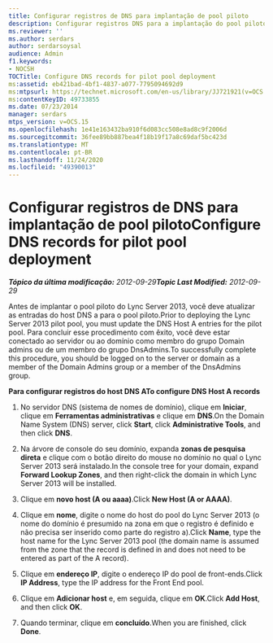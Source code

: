```yaml
---
title: Configurar registros de DNS para implantação de pool piloto
description: Configurar registros DNS para a implantação do pool piloto.
ms.reviewer: ''
ms.author: serdars
author: serdarsoysal
audience: Admin
f1.keywords:
- NOCSH
TOCTitle: Configure DNS records for pilot pool deployment
ms:assetid: eb421bad-4bf1-4837-a077-7795094692d9
ms:mtpsurl: https://technet.microsoft.com/en-us/library/JJ721921(v=OCS.15)
ms:contentKeyID: 49733855
ms.date: 07/23/2014
manager: serdars
mtps_version: v=OCS.15
ms.openlocfilehash: 1e41e163432ba910f6d083cc508e8ad8c9f2006d
ms.sourcegitcommit: 36fee89bb887bea4f18b19f17a8c69daf5bc423d
ms.translationtype: MT
ms.contentlocale: pt-BR
ms.lasthandoff: 11/24/2020
ms.locfileid: "49390013"
---
```

# <a name="configure-dns-records-for-pilot-pool-deployment"></a><span data-ttu-id="f757e-103">Configurar registros de DNS para implantação de pool piloto</span><span class="sxs-lookup"><span data-stu-id="f757e-103">Configure DNS records for pilot pool deployment</span></span>

<div data-xmlns="http://www.w3.org/1999/xhtml">

<div class="topic" data-xmlns="http://www.w3.org/1999/xhtml" data-msxsl="urn:schemas-microsoft-com:xslt" data-cs="https://msdn.microsoft.com/">

<div data-asp="https://msdn2.microsoft.com/asp">



</div>

<div id="mainSection">

<div id="mainBody"><span data-ttu-id="f757e-104">

<span> </span></span><span class="sxs-lookup"><span data-stu-id="f757e-104">

<span> </span></span></span>

<span data-ttu-id="f757e-105">_**Tópico da última modificação:** 2012-09-29_</span><span class="sxs-lookup"><span data-stu-id="f757e-105">_**Topic Last Modified:** 2012-09-29_</span></span>

<span data-ttu-id="f757e-106">Antes de implantar o pool piloto do Lync Server 2013, você deve atualizar as entradas do host DNS a para o pool piloto.</span><span class="sxs-lookup"><span data-stu-id="f757e-106">Prior to deploying the Lync Server 2013 pilot pool, you must update the DNS Host A entries for the pilot pool.</span></span> <span data-ttu-id="f757e-107">Para concluir esse procedimento com êxito, você deve estar conectado ao servidor ou ao domínio como membro do grupo Domain admins ou de um membro do grupo DnsAdmins.</span><span class="sxs-lookup"><span data-stu-id="f757e-107">To successfully complete this procedure, you should be logged on to the server or domain as a member of the Domain Admins group or a member of the DnsAdmins group.</span></span>

<span data-ttu-id="f757e-108">**Para configurar registros do host DNS A**</span><span class="sxs-lookup"><span data-stu-id="f757e-108">**To configure DNS Host A records**</span></span>

1.  <span data-ttu-id="f757e-109">No servidor DNS (sistema de nomes de domínio), clique em **Iniciar**, clique em **Ferramentas administrativas** e clique em **DNS**.</span><span class="sxs-lookup"><span data-stu-id="f757e-109">On the Domain Name System (DNS) server, click **Start**, click **Administrative Tools**, and then click **DNS**.</span></span>

2.  <span data-ttu-id="f757e-110">Na árvore de console do seu domínio, expanda **zonas de pesquisa direta** e clique com o botão direito do mouse no domínio no qual o Lync Server 2013 será instalado.</span><span class="sxs-lookup"><span data-stu-id="f757e-110">In the console tree for your domain, expand **Forward Lookup Zones**, and then right-click the domain in which Lync Server 2013 will be installed.</span></span>

3.  <span data-ttu-id="f757e-111">Clique em **novo host (A ou aaaa)**.</span><span class="sxs-lookup"><span data-stu-id="f757e-111">Click **New Host (A or AAAA)**.</span></span>

4.  <span data-ttu-id="f757e-112">Clique em **nome**, digite o nome do host do pool do Lync Server 2013 (o nome do domínio é presumido na zona em que o registro é definido e não precisa ser inserido como parte do registro a).</span><span class="sxs-lookup"><span data-stu-id="f757e-112">Click **Name**, type the host name for the Lync Server 2013 pool (the domain name is assumed from the zone that the record is defined in and does not need to be entered as part of the A record).</span></span>

5.  <span data-ttu-id="f757e-113">Clique em **endereço IP**, digite o endereço IP do pool de front-ends.</span><span class="sxs-lookup"><span data-stu-id="f757e-113">Click **IP Address**, type the IP address for the Front End pool.</span></span>

6.  <span data-ttu-id="f757e-114">Clique em **Adicionar host** e, em seguida, clique em **OK**.</span><span class="sxs-lookup"><span data-stu-id="f757e-114">Click **Add Host**, and then click **OK**.</span></span>

7.  <span data-ttu-id="f757e-115">Quando terminar, clique em **concluído**.</span><span class="sxs-lookup"><span data-stu-id="f757e-115">When you are finished, click **Done**.</span></span>

<span data-ttu-id="f757e-116"></div>

<span> </span>

</div>

</div>

</span><span class="sxs-lookup"><span data-stu-id="f757e-116"></div>

<span> </span>

</div>

</div>

</span></span></div>

